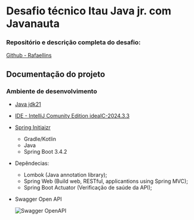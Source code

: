 # Desafio técnico Itau Java jr. com Javanauta

### Repositório e descrição completa do desafio:
[Github - Rafaellins](https://github.com/rafaellins-itau/desafio-itau-vaga-99-junior)

## Documentação do projeto

### Ambiente de desenvolvimento

- [Java jdk21](https://www.oracle.com/br/java/technologies/downloads/#jdk21-windows)
- [IDE - IntelliJ Comunity Edition ideaIC-2024.3.3](https://www.jetbrains.com/pt-br/idea/download/?section=windows)

- [Spring Initiaizr](https://start.spring.io/)
  - Gradle/Kotlin
  - Java
  - Spring Boot 3.4.2

- Depêndecias:
  - Lombok (Java annotation library);
  - Spring Web (Build web, RESTful, applicantions using Spring MVC);
  - Spring Boot Actuator (Verificação de saúde da API);
- Swagger Open API
  
  ![Swagger OpenAPI](https://github.com/user-attachments/assets/dfe22b4b-f998-478d-a155-747558b1831c)

